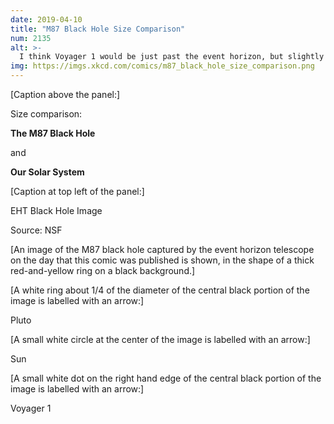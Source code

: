```yaml
---
date: 2019-04-10
title: "M87 Black Hole Size Comparison"
num: 2135
alt: >-
  I think Voyager 1 would be just past the event horizon, but slightly less than halfway to the bright ring.
img: https://imgs.xkcd.com/comics/m87_black_hole_size_comparison.png
---
```

[Caption above the panel:]

Size comparison:

**The M87 Black Hole**

and

**Our Solar System**

[Caption at top left of the panel:]

EHT Black Hole Image

Source: NSF

[An image of the M87 black hole captured by the event horizon telescope on the day that this comic was published is shown, in the shape of a thick red-and-yellow ring on a black background.]

[A white ring about 1/4 of the diameter of the central black portion of the image is labelled with an arrow:]

Pluto

[A small white circle at the center of the image is labelled with an arrow:]

Sun

[A small white dot on the right hand edge of the central black portion of the image is labelled with an arrow:]

Voyager 1